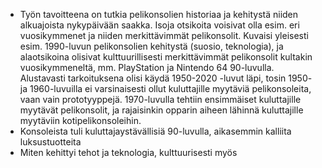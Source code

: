 - Työn tavoitteena on tutkia pelikonsolien historiaa ja kehitystä niiden alkuajoista nykypäivään saakka. Isoja otsikoita voisivat olla esim. eri vuosikymmenet ja niiden merkittävimmät pelikonsolit. Kuvaisi yleisesti esim. 1990-luvun pelikonsolien kehitystä (suosio, teknologia), ja alaotsikoina olisivat kulttuurillisesti merkittävimmät pelikonsolit kultakin vuosikymmeneltä, mm. PlayStation ja Nintendo 64 90-luvulla. Alustavasti tarkoituksena olisi käydä 1950-2020 -luvut läpi, tosin 1950- ja 1960-luvuilla ei varsinaisesti ollut kuluttajille myytäviä pelikonsoleita, vaan vain prototyyppejä. 1970-luvulla tehtiin ensimmäiset kuluttajille myytävät pelikonsolit, ja rajaisinkin opparin aiheen lähinnä kuluttajille myytäviin kotipelikonsoleihin.
- Konsoleista tuli kuluttajaystävällisiä 90-luvulla, aikasemmin kalliita luksustuotteita
- Miten kehittyi tehot ja teknologia, kulttuurisesti myös
